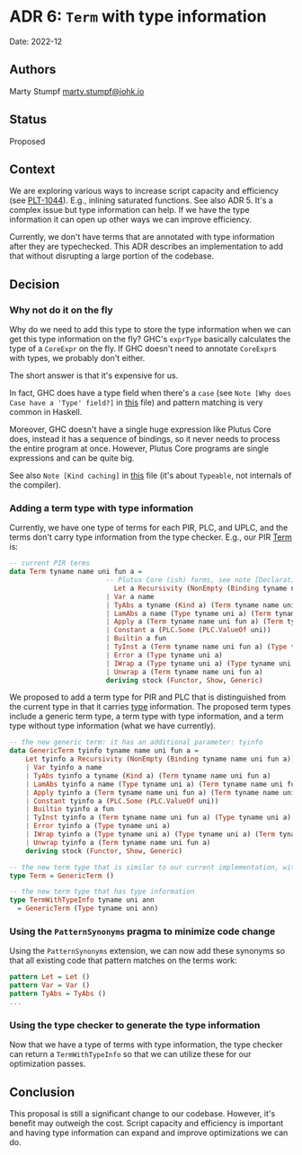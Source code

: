 # ADR 6: `Term` with type information

Date: 2022-12

## Authors

Marty Stumpf <marty.stumpf@iohk.io>

## Status

Proposed

## Context

We are exploring various ways to increase script capacity and efficiency
(see [PLT-1044](https://input-output.atlassian.net/browse/PLT-1044)).
E.g., inlining saturated functions. See also ADR 5. It's a complex issue but type information can help.
If we have the type information it can open up other ways we can improve efficiency.

Currently, we don't have terms that are annotated with type information after they are typechecked.
This ADR describes an implementation to add that without disrupting a large portion of the codebase.

## Decision

### Why not do it on the fly

Why do we need to add this type to store the type information when we can get this type information on the fly? GHC's `exprType` basically calculates the type of a `CoreExpr` on the fly. If GHC doesn't need to annotate `CoreExpr`s with types, we probably don't either.

The short answer is that it's expensive for us.

In fact, GHC does have a type field when there's a `case` (see `Note [Why does Case have a 'Type' field?]` in [this](https://downloads.haskell.org/ghc/9.2.4/docs/html/libraries/ghc-9.2.4/src/GHC-Core.html) file) and pattern matching is very common in Haskell.

Moreover, GHC doesn't have a single huge expression like Plutus Core does, instead it has a sequence of bindings, so it never needs to process the entire program at once. However, Plutus Core programs are single expressions and can be quite big.

See also `Note [Kind caching]` in [this](https://hackage.haskell.org/package/base-4.17.0.0/docs/src/Data.Typeable.Internal.html) file (it's about `Typeable`, not internals of the compiler).

### Adding a term type with type information

Currently, we have one type of terms for each PIR, PLC, and UPLC,
and the terms don't carry type information from the type checker.
E.g., our PIR [Term](https://github.com/input-output-hk/plutus/blob/06c5831ea5934beef2f4c4178a8c53771381f1bf/plutus-core/plutus-ir/src/PlutusIR/Core/Type.hs#L117) is:

```haskell
-- current PIR terms
data Term tyname name uni fun a =
                        -- Plutus Core (ish) forms, see note [Declarations in Plutus Core]
                          Let a Recursivity (NonEmpty (Binding tyname name uni fun a)) (Term tyname name uni fun a)
                        | Var a name
                        | TyAbs a tyname (Kind a) (Term tyname name uni fun a)
                        | LamAbs a name (Type tyname uni a) (Term tyname name uni fun a)
                        | Apply a (Term tyname name uni fun a) (Term tyname name uni fun a)
                        | Constant a (PLC.Some (PLC.ValueOf uni))
                        | Builtin a fun
                        | TyInst a (Term tyname name uni fun a) (Type tyname uni a)
                        | Error a (Type tyname uni a)
                        | IWrap a (Type tyname uni a) (Type tyname uni a) (Term tyname name uni fun a)
                        | Unwrap a (Term tyname name uni fun a)
                        deriving stock (Functor, Show, Generic)
```

We proposed to add a term type for PIR and PLC that is distinguished from the current type in that it carries [
type](https://github.com/input-output-hk/plutus/blob/06c5831ea5934beef2f4c4178a8c53771381f1bf/plutus-core/plutus-core/src/PlutusCore/Core/Type.hs#L93)
information.
The proposed term types include a generic term type,
a term type with type information, and a term type without type information (what we have currently).

```haskell
-- the new generic term: it has an additional parameter: tyinfo
data GenericTerm tyinfo tyname name uni fun a =
    Let tyinfo a Recursivity (NonEmpty (Binding tyname name uni fun a)) (Term tyname name uni fun a)
    | Var tyinfo a name
    | TyAbs tyinfo a tyname (Kind a) (Term tyname name uni fun a)
    | LamAbs tyinfo a name (Type tyname uni a) (Term tyname name uni fun a)
    | Apply tyinfo a (Term tyname name uni fun a) (Term tyname name uni fun a)
    | Constant tyinfo a (PLC.Some (PLC.ValueOf uni))
    | Builtin tyinfo a fun
    | TyInst tyinfo a (Term tyname name uni fun a) (Type tyname uni a)
    | Error tyinfo a (Type tyname uni a)
    | IWrap tyinfo a (Type tyname uni a) (Type tyname uni a) (Term tyname name uni fun a)
    | Unwrap tyinfo a (Term tyname name uni fun a)
    deriving stock (Functor, Show, Generic)

-- the new term type that is similar to our current implementation, with tyinfo set to ()
type Term = GenericTerm () 

-- the new term type that has type information
type TermWithTypeInfo tyname uni ann
  = GenericTerm (Type tyname uni ann)
```

### Using the `PatternSynonyms` pragma to minimize code change

Using the `PatternSynonyms` extension, we can now add these synonyms so that all existing
code that pattern matches on the terms work:

```haskell
pattern Let = Let ()
pattern Var = Var ()
pattern TyAbs = TyAbs ()
...
```

### Using the type checker to generate the type information

Now that we have a type of terms with type information, the type checker can return a `TermWithTypeInfo` so that we can utilize these for our optimization passes.

## Conclusion

This proposal is still a significant change to our codebase. However, it's benefit may outweigh the cost. Script capacity and efficiency is important and having type information can expand and improve optimizations we can do.
